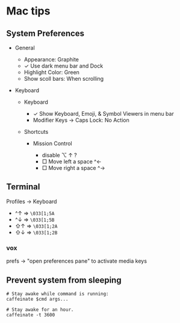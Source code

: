 # Mac tips

## System Preferences

- General

    - Appearance: Graphite
    - ✓ Use dark menu bar and Dock
    - Highlight Color: Green
    - Show scoll bars: When scrolling

- Keyboard

    - Keyboard

        - ✓ Show Keyboard, Emoji, & Symbol Viewers in menu bar
        - Modifier Keys → Caps Lock: No Action

    - Shortcuts

        - Mission Control

            - disable ⌥ ↑ ?
            - □ Move left a space ^←
            - □ Move right a space ^→

## Terminal

Profiles → Keyboard

- ^↑ => `\033[1;5A`
- ^↓ => `\033[1;5B`
- ⇧↑ => `\033[1;2A`
- ⇧↓ => `\033[1;2B`

### vox

prefs -> "open preferences pane" to activate media keys

## Prevent system from sleeping

    # Stay awake while command is running:
    caffeinate $cmd args...

    # Stay awake for an hour.
    caffeinate -t 3600
